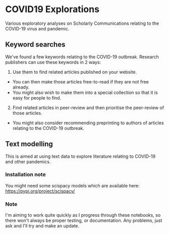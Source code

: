 # COVID19 Explorations

Various exploratory analyses on Scholarly Communications relating to the COVID-19 virus and pandemic.

## Keyword searches
We've found a few keywords relating to the COVID-19 outbreak. Research publishers can use these keywords in 2 ways:
1. Use them to find related articles published on your website. 
  - You can then make those articles free-to-read if they are not free already. 
  - You might also wish to make them into a special collection so that it is easy for people to find.
2. Find related articles in peer-review and then prioritise the peer-review of those articles. 
  - You might also consider recommending preprinting to authors of articles relating to the COVID-19 outbreak.

## Text modelling
This is aimed at using text data to explore literature relating to COVID-19 and other pandemics. 

### Installation note
You might need some scispacy models which are available here: https://pypi.org/project/scispacy/


### Note
I'm aiming to work quite quickly as I progress through these notebooks, so there won't always be proper testing, or documentation. Any problems, just ask and I'll try and make an update.
